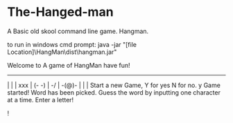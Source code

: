 # The-Hanged-man
A Basic old skool command line game. Hangman.

to run in windows cmd prompt: java -jar "[file Location]\HangMan\dist\hangman.jar"
 
 
 Welcome to A game of HangMan have fun!

 _ __ __ __
|         |
|        xxx
|       (- -)
|        \-/
|       -(@)-
|        | |
Start a new Game, Y for yes N for no.
y
Game started! Word has been picked.
Guess the word by inputting one character at a time.
Enter a letter!
































!

